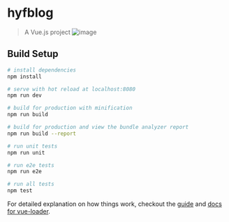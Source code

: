 # hyfblog

> A Vue.js project
![image](https://github.com/hyfdabaoge/hyfblog/blob/master/screenshots/Video_2017-06-06_112919_20170606120005.gif?raw=true)   
## Build Setup

``` bash
# install dependencies
npm install

# serve with hot reload at localhost:8080
npm run dev

# build for production with minification
npm run build

# build for production and view the bundle analyzer report
npm run build --report

# run unit tests
npm run unit

# run e2e tests
npm run e2e

# run all tests
npm test
```

For detailed explanation on how things work, checkout the [guide](http://vuejs-templates.github.io/webpack/) and [docs for vue-loader](http://vuejs.github.io/vue-loader).
